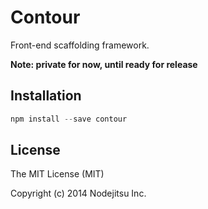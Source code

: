 # Contour

Front-end scaffolding framework.

**Note: private for now, until ready for release**

## Installation

```js
npm install --save contour
```

## License

The MIT License (MIT)

Copyright (c) 2014 Nodejitsu Inc.